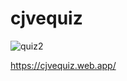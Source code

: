 # cjvequiz
![quiz2](https://user-images.githubusercontent.com/104727028/192334379-05f44c59-1f7c-4c88-ac85-076e73b969b1.PNG)



https://cjvequiz.web.app/
